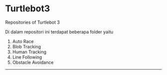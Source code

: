 # Turtlebot3
Repositories of Turtlebot 3

Di dalam repositori ini terdapat beberapa folder yaitu

1. Auto Race
2. Blob Tracking
3. Human Tracking
4. Line Following
5. Obstacle Avoidance

---

